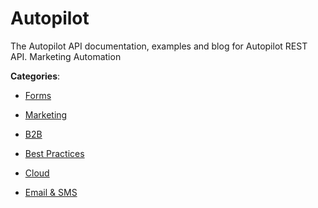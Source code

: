 # Autopilot


The Autopilot API documentation, examples and blog for Autopilot REST API. Marketing Automation



**Categories**:

- [Forms](https://github.com/apis-list/apis-list#forms)

- [Marketing](https://github.com/apis-list/apis-list#marketing)

- [B2B](https://github.com/apis-list/apis-list#b2b)

- [Best Practices](https://github.com/apis-list/apis-list#best-practices)

- [Cloud](https://github.com/apis-list/apis-list#cloud)

- [Email & SMS](https://github.com/apis-list/apis-list#email-and-sms)




